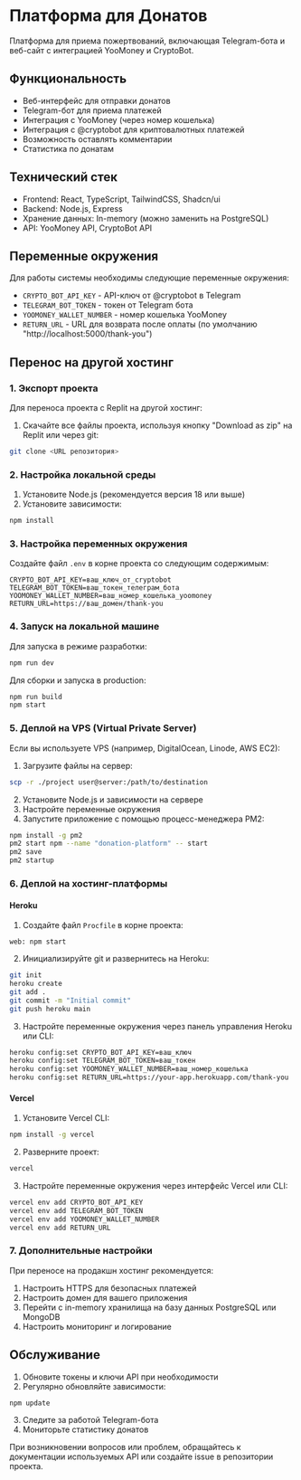 # Платформа для Донатов

Платформа для приема пожертвований, включающая Telegram-бота и веб-сайт с интеграцией YooMoney и CryptoBot.

## Функциональность

- Веб-интерфейс для отправки донатов
- Telegram-бот для приема платежей
- Интеграция с YooMoney (через номер кошелька)
- Интеграция с @cryptobot для криптовалютных платежей
- Возможность оставлять комментарии
- Статистика по донатам

## Технический стек

- Frontend: React, TypeScript, TailwindCSS, Shadcn/ui
- Backend: Node.js, Express
- Хранение данных: In-memory (можно заменить на PostgreSQL)
- API: YooMoney API, CryptoBot API

## Переменные окружения

Для работы системы необходимы следующие переменные окружения:

- `CRYPTO_BOT_API_KEY` - API-ключ от @cryptobot в Telegram
- `TELEGRAM_BOT_TOKEN` - токен от Telegram бота
- `YOOMONEY_WALLET_NUMBER` - номер кошелька YooMoney
- `RETURN_URL` - URL для возврата после оплаты (по умолчанию "http://localhost:5000/thank-you")

## Перенос на другой хостинг

### 1. Экспорт проекта

Для переноса проекта с Replit на другой хостинг:

1. Скачайте все файлы проекта, используя кнопку "Download as zip" на Replit или через git:

```bash
git clone <URL репозитория>
```

### 2. Настройка локальной среды

1. Установите Node.js (рекомендуется версия 18 или выше)
2. Установите зависимости:

```bash
npm install
```

### 3. Настройка переменных окружения

Создайте файл `.env` в корне проекта со следующим содержимым:

```
CRYPTO_BOT_API_KEY=ваш_ключ_от_cryptobot
TELEGRAM_BOT_TOKEN=ваш_токен_телеграм_бота
YOOMONEY_WALLET_NUMBER=ваш_номер_кошелька_yoomoney
RETURN_URL=https://ваш_домен/thank-you
```

### 4. Запуск на локальной машине

Для запуска в режиме разработки:

```bash
npm run dev
```

Для сборки и запуска в production:

```bash
npm run build
npm start
```

### 5. Деплой на VPS (Virtual Private Server)

Если вы используете VPS (например, DigitalOcean, Linode, AWS EC2):

1. Загрузите файлы на сервер:

```bash
scp -r ./project user@server:/path/to/destination
```

2. Установите Node.js и зависимости на сервере
3. Настройте переменные окружения
4. Запустите приложение с помощью процесс-менеджера PM2:

```bash
npm install -g pm2
pm2 start npm --name "donation-platform" -- start
pm2 save
pm2 startup
```

### 6. Деплой на хостинг-платформы

#### Heroku

1. Создайте файл `Procfile` в корне проекта:

```
web: npm start
```

2. Инициализируйте git и развернитесь на Heroku:

```bash
git init
heroku create
git add .
git commit -m "Initial commit"
git push heroku main
```

3. Настройте переменные окружения через панель управления Heroku или CLI:

```bash
heroku config:set CRYPTO_BOT_API_KEY=ваш_ключ
heroku config:set TELEGRAM_BOT_TOKEN=ваш_токен
heroku config:set YOOMONEY_WALLET_NUMBER=ваш_номер_кошелька
heroku config:set RETURN_URL=https://your-app.herokuapp.com/thank-you
```

#### Vercel

1. Установите Vercel CLI:

```bash
npm install -g vercel
```

2. Разверните проект:

```bash
vercel
```

3. Настройте переменные окружения через интерфейс Vercel или CLI:

```bash
vercel env add CRYPTO_BOT_API_KEY
vercel env add TELEGRAM_BOT_TOKEN
vercel env add YOOMONEY_WALLET_NUMBER
vercel env add RETURN_URL
```

### 7. Дополнительные настройки

При переносе на продакшн хостинг рекомендуется:

1. Настроить HTTPS для безопасных платежей
2. Настроить домен для вашего приложения
3. Перейти с in-memory хранилища на базу данных PostgreSQL или MongoDB
4. Настроить мониторинг и логирование

## Обслуживание

1. Обновите токены и ключи API при необходимости
2. Регулярно обновляйте зависимости:

```bash
npm update
```

3. Следите за работой Telegram-бота
4. Мониторьте статистику донатов

При возникновении вопросов или проблем, обращайтесь к документации используемых API или создайте issue в репозитории проекта.